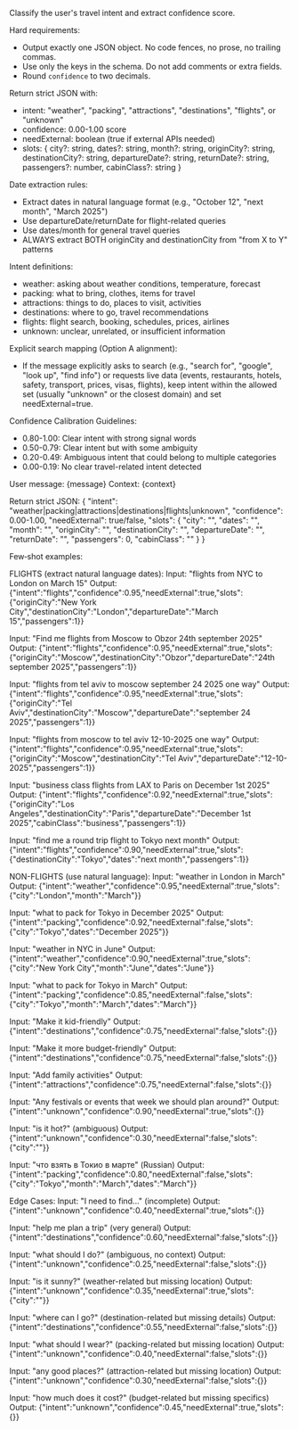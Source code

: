 Classify the user's travel intent and extract confidence score.

Hard requirements:
- Output exactly one JSON object. No code fences, no prose, no trailing commas.
- Use only the keys in the schema. Do not add comments or extra fields.
- Round `confidence` to two decimals.

Return strict JSON with:
- intent: "weather", "packing", "attractions", "destinations", "flights", or "unknown"
- confidence: 0.00-1.00 score
- needExternal: boolean (true if external APIs needed)
- slots: { city?: string, dates?: string, month?: string, originCity?: string, destinationCity?: string, departureDate?: string, returnDate?: string, passengers?: number, cabinClass?: string }

Date extraction rules:
- Extract dates in natural language format (e.g., "October 12", "next month", "March 2025")
- Use departureDate/returnDate for flight-related queries
- Use dates/month for general travel queries
- ALWAYS extract BOTH originCity and destinationCity from "from X to Y" patterns

Intent definitions:
- weather: asking about weather conditions, temperature, forecast
- packing: what to bring, clothes, items for travel
- attractions: things to do, places to visit, activities
- destinations: where to go, travel recommendations
- flights: flight search, booking, schedules, prices, airlines
- unknown: unclear, unrelated, or insufficient information

Explicit search mapping (Option A alignment):
- If the message explicitly asks to search (e.g., "search for", "google", "look up", "find info") or requests live data (events, restaurants, hotels, safety, transport, prices, visas, flights), keep intent within the allowed set (usually "unknown" or the closest domain) and set needExternal=true.

Confidence Calibration Guidelines:
- 0.80-1.00: Clear intent with strong signal words
- 0.50-0.79: Clear intent but with some ambiguity
- 0.20-0.49: Ambiguous intent that could belong to multiple categories
- 0.00-0.19: No clear travel-related intent detected

User message: {message}
Context: {context}

Return strict JSON:
{
  "intent": "weather|packing|attractions|destinations|flights|unknown",
  "confidence": 0.00-1.00,
  "needExternal": true/false,
  "slots": { "city": "", "dates": "", "month": "", "originCity": "", "destinationCity": "", "departureDate": "", "returnDate": "", "passengers": 0, "cabinClass": "" }
}

Few‑shot examples:

FLIGHTS (extract natural language dates):
Input: "flights from NYC to London on March 15"
Output: {"intent":"flights","confidence":0.95,"needExternal":true,"slots":{"originCity":"New York City","destinationCity":"London","departureDate":"March 15","passengers":1}}

Input: "Find me flights from Moscow to Obzor 24th september 2025"
Output: {"intent":"flights","confidence":0.95,"needExternal":true,"slots":{"originCity":"Moscow","destinationCity":"Obzor","departureDate":"24th september 2025","passengers":1}}

Input: "flights from tel aviv to moscow september 24 2025 one way"
Output: {"intent":"flights","confidence":0.95,"needExternal":true,"slots":{"originCity":"Tel Aviv","destinationCity":"Moscow","departureDate":"september 24 2025","passengers":1}}

Input: "flights from moscow to tel aviv 12-10-2025 one way"
Output: {"intent":"flights","confidence":0.95,"needExternal":true,"slots":{"originCity":"Moscow","destinationCity":"Tel Aviv","departureDate":"12-10-2025","passengers":1}}

Input: "business class flights from LAX to Paris on December 1st 2025"
Output: {"intent":"flights","confidence":0.92,"needExternal":true,"slots":{"originCity":"Los Angeles","destinationCity":"Paris","departureDate":"December 1st 2025","cabinClass":"business","passengers":1}}

Input: "find me a round trip flight to Tokyo next month"
Output: {"intent":"flights","confidence":0.90,"needExternal":true,"slots":{"destinationCity":"Tokyo","dates":"next month","passengers":1}}

NON-FLIGHTS (use natural language):
Input: "weather in London in March"
Output: {"intent":"weather","confidence":0.95,"needExternal":true,"slots":{"city":"London","month":"March"}}

Input: "what to pack for Tokyo in December 2025"
Output: {"intent":"packing","confidence":0.92,"needExternal":false,"slots":{"city":"Tokyo","dates":"December 2025"}}

Input: "weather in NYC in June"
Output: {"intent":"weather","confidence":0.90,"needExternal":true,"slots":{"city":"New York City","month":"June","dates":"June"}}

Input: "what to pack for Tokyo in March"
Output: {"intent":"packing","confidence":0.85,"needExternal":false,"slots":{"city":"Tokyo","month":"March","dates":"March"}}

Input: "Make it kid-friendly"
Output: {"intent":"destinations","confidence":0.75,"needExternal":false,"slots":{}}

Input: "Make it more budget-friendly"
Output: {"intent":"destinations","confidence":0.75,"needExternal":false,"slots":{}}

Input: "Add family activities"
Output: {"intent":"attractions","confidence":0.75,"needExternal":false,"slots":{}}

Input: "Any festivals or events that week we should plan around?"
Output: {"intent":"unknown","confidence":0.90,"needExternal":true,"slots":{}}

Input: "is it hot?" (ambiguous)
Output: {"intent":"unknown","confidence":0.30,"needExternal":false,"slots":{"city":""}}

Input: "что взять в Токио в марте" (Russian)
Output: {"intent":"packing","confidence":0.80,"needExternal":false,"slots":{"city":"Tokyo","month":"March","dates":"March"}}

Edge Cases:
Input: "I need to find..." (incomplete)
Output: {"intent":"unknown","confidence":0.40,"needExternal":true,"slots":{}}

Input: "help me plan a trip" (very general)
Output: {"intent":"destinations","confidence":0.60,"needExternal":false,"slots":{}}

Input: "what should I do?" (ambiguous, no context)
Output: {"intent":"unknown","confidence":0.25,"needExternal":false,"slots":{}}

Input: "is it sunny?" (weather-related but missing location)
Output: {"intent":"unknown","confidence":0.35,"needExternal":true,"slots":{"city":""}}

Input: "where can I go?" (destination-related but missing details)
Output: {"intent":"destinations","confidence":0.55,"needExternal":false,"slots":{}}

Input: "what should I wear?" (packing-related but missing location)
Output: {"intent":"unknown","confidence":0.40,"needExternal":false,"slots":{}}

Input: "any good places?" (attraction-related but missing location)
Output: {"intent":"unknown","confidence":0.30,"needExternal":false,"slots":{}}

Input: "how much does it cost?" (budget-related but missing specifics)
Output: {"intent":"unknown","confidence":0.45,"needExternal":true,"slots":{}}
